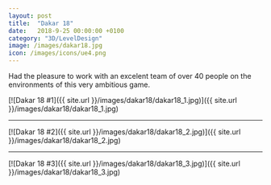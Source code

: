 ```yaml
---
layout: post
title:  "Dakar 18"
date:   2018-9-25 00:00:00 +0100
category: "3D/LevelDesign"
image: /images/dakar18.jpg
icon: /images/icons/ue4.png
---
```


Had the pleasure to work with an excelent team of over 40 people on the environments of this very ambitious game. 

[![Dakar 18 #1]({{ site.url }}/images/dakar18/dakar18_1.jpg)]({{ site.url }}/images/dakar18/dakar18_1.jpg)
___
[![Dakar 18 #2]({{ site.url }}/images/dakar18/dakar18_2.jpg)]({{ site.url }}/images/dakar18/dakar18_2.jpg)
***
[![Dakar 18 #3]({{ site.url }}/images/dakar18/dakar18_3.jpg)]({{ site.url }}/images/dakar18/dakar18_3.jpg)

